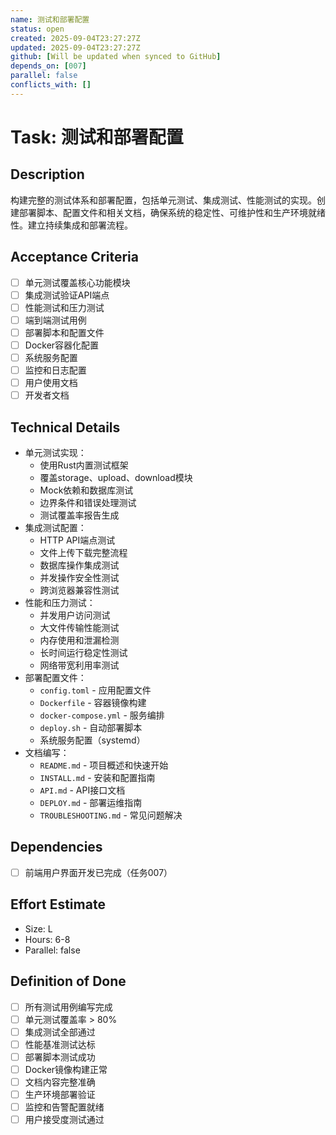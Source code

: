 ```yaml
---
name: 测试和部署配置
status: open
created: 2025-09-04T23:27:27Z
updated: 2025-09-04T23:27:27Z
github: [Will be updated when synced to GitHub]
depends_on: [007]
parallel: false
conflicts_with: []
---
```


# Task: 测试和部署配置

## Description
构建完整的测试体系和部署配置，包括单元测试、集成测试、性能测试的实现。创建部署脚本、配置文件和相关文档，确保系统的稳定性、可维护性和生产环境就绪性。建立持续集成和部署流程。

## Acceptance Criteria
- [ ] 单元测试覆盖核心功能模块
- [ ] 集成测试验证API端点
- [ ] 性能测试和压力测试
- [ ] 端到端测试用例
- [ ] 部署脚本和配置文件
- [ ] Docker容器化配置
- [ ] 系统服务配置
- [ ] 监控和日志配置
- [ ] 用户使用文档
- [ ] 开发者文档

## Technical Details
- 单元测试实现：
  - 使用Rust内置测试框架
  - 覆盖storage、upload、download模块
  - Mock依赖和数据库测试
  - 边界条件和错误处理测试
  - 测试覆盖率报告生成
- 集成测试配置：
  - HTTP API端点测试
  - 文件上传下载完整流程
  - 数据库操作集成测试
  - 并发操作安全性测试
  - 跨浏览器兼容性测试
- 性能和压力测试：
  - 并发用户访问测试
  - 大文件传输性能测试
  - 内存使用和泄漏检测
  - 长时间运行稳定性测试
  - 网络带宽利用率测试
- 部署配置文件：
  - `config.toml` - 应用配置文件
  - `Dockerfile` - 容器镜像构建
  - `docker-compose.yml` - 服务编排
  - `deploy.sh` - 自动部署脚本
  - 系统服务配置（systemd）
- 文档编写：
  - `README.md` - 项目概述和快速开始
  - `INSTALL.md` - 安装和配置指南
  - `API.md` - API接口文档
  - `DEPLOY.md` - 部署运维指南
  - `TROUBLESHOOTING.md` - 常见问题解决

## Dependencies
- [ ] 前端用户界面开发已完成（任务007）

## Effort Estimate
- Size: L
- Hours: 6-8
- Parallel: false

## Definition of Done
- [ ] 所有测试用例编写完成
- [ ] 单元测试覆盖率 > 80%
- [ ] 集成测试全部通过
- [ ] 性能基准测试达标
- [ ] 部署脚本测试成功
- [ ] Docker镜像构建正常
- [ ] 文档内容完整准确
- [ ] 生产环境部署验证
- [ ] 监控和告警配置就绪
- [ ] 用户接受度测试通过
